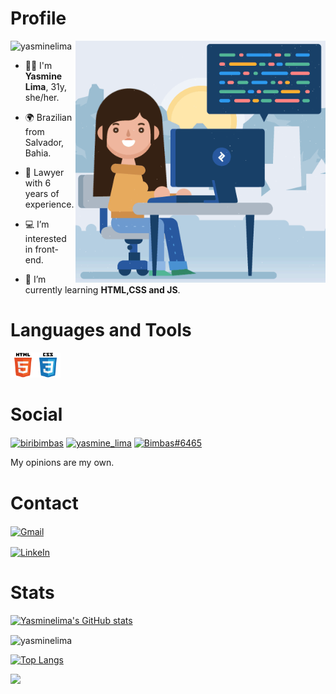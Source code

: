 <h1 align="left">Profile</h1> 

<img align="right" alt="Coding" width="400" src="/Media/woman.gif">   

<p align="left"> <img src="https://komarev.com/ghpvc/?username=yasminelima&label=Profile%20views&color=70A4FC&style=flat" alt="yasminelima" /> </p>

- 🙋‍♀️ I'm **Yasmine Lima**, 31y, she/her.
- 🌍 Brazilian from Salvador, Bahia. 
- 👔 Lawyer with 6 years of experience.

- 💻 I’m interested in front-end.
- 🌱 I’m currently learning **HTML,CSS and JS**.

<h1 align="left">Languages and Tools</h1>
<p align="left"><a href="https://www.w3.org/html/" target="_blank" rel="noreferrer"><img src="https://raw.githubusercontent.com/devicons/devicon/master/icons/html5/html5-original-wordmark.svg" alt="html5" width="40" height="40"/></a><a href="https://www.w3schools.com/css/" target="_blank" rel="noreferrer"><img src="https://raw.githubusercontent.com/devicons/devicon/master/icons/css3/css3-original-wordmark.svg" alt="css3" width="40" height="40"/></a></p>

<h1 align="left">Social</h1>

<p align="left">
<a href="https://twitter.com/biribimbas" target="blank"><img align="center" src="https://raw.githubusercontent.com/rahuldkjain/github-profile-readme-generator/master/src/images/icons/Social/twitter.svg" alt="biribimbas" height="30" width="40" /></a>
<a href="https://instagram.com/yasmine_lima" target="blank"><img align="center" src="https://raw.githubusercontent.com/rahuldkjain/github-profile-readme-generator/master/src/images/icons/Social/instagram.svg" alt="yasmine_lima" height="30" width="40" /></a>
<a href="https://discord.gg/Bimbas#6465" target="blank"><img align="center" src="https://raw.githubusercontent.com/rahuldkjain/github-profile-readme-generator/master/src/images/icons/Social/discord.svg" alt="Bimbas#6465" height="30" width="40" /></a><br></p>

<p align="left">My opinions are my own.</p>

<h1 align="left">Contact</h1>

<a href="yasminelima.dev@gmail.com" target="blank"><img align="center" src="https://static.vecteezy.com/system/resources/previews/002/557/425/original/google-mail-icon-logo-isolated-on-transparent-background-free-vector.jpg" alt="Gmail" height="30" width="40" /></a>

<a href="https://linkedin.com/in/yasminelimadev" target="blank"><img align="center" src="https://raw.githubusercontent.com/rahuldkjain/github-profile-readme-generator/master/src/images/icons/Social/linked-in-alt.svg" alt="LinkeIn" height="30" width="40" /></a>

<h1 align="left">Stats</h1>

[![Yasminelima's GitHub stats](https://github-readme-stats.vercel.app/api?username=yasminelima&theme=tokyonight&show_icons=true)](https://github.com/yasminelima/yasminelima/blob/main/README.md)

<p><img align="center" src="https://github-readme-streak-stats.herokuapp.com/?user=yasminelima&theme=tokyonight" alt="yasminelima" /></p>

[![Top Langs](https://github-readme-stats.vercel.app/api/top-langs/?username=yasminelima&theme=tokyonight&layout=compact)](https://github.com/yasminelima/yasminelima/blob/main/README.md)

<a align="center" href="https://www.buymeacoffee.com/rishavanand" target="_blank" style="display: inline-block;"><img src="https://img.shields.io/badge/Donate-Buy%20Me%20A%20Coffee-orange.svg?style=flat-square&logo=buymeacoffee"></a>